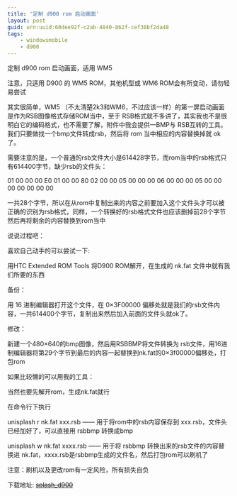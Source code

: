 ```yaml
---
title: '定制 d900 rom 启动画面'
layout: post
guid: urn:uuid:60dee92f-c2ab-4840-862f-cef38bf2da48
tags:
    - windowsmobile
    - d900
---
```


定制 d900 rom 启动画面，适用 WM5

注意，只适用 D900 的 WM5 ROM，其他机型或 WM6 ROM会有所变动，请勿轻易尝试

其实很简单，WM5 （不太清楚2k3和WM6，不过应该一样）的第一屏启动画面是作为RSB图像格式存储ROM当中，至于 RSB格式就不多讲了，其实我也不是很明白它的编码格式，也不需要了解，附件中我会提供一BMP与 RSB互转的工具。我们只要做找一个bmp文件转成rsb，然后将 rom 当中相应的内容替换掉就 ok 了。

需要注意的是，一个普通的rsb文件大小是614428字节，而rom当中的rsb格式只有614400字节，缺少rsb的文件头：

01 00 00 00 E0 01 00 00 80 02 00 00 05 00 00 00 06 00 00 00 05 00 00 00 00 00 00 00

一共28个字节，所以在从rom中复制出来的内容之前要加入这个文件头才可以被正确的识别为rsb格式，同样，一个转换好的rsb格式文件也应该删掉前28个字节然后再将剩余的内容替换到rom当中

说说过程吧：

喜欢自己动手的可以尝试一下:

用HTC Extended ROM Tools 将D900 ROM解开，在生成的 nk.fat 文件中就有我们所要的东西

备份：

用 16 进制编辑器打开这个文件，在 0&#215;3F00000 偏移处就是我们的rsb文件内容，一共614400个字节，复制出来然后加入前面的文件头就ok了。

修改：

新建一个480&#215;640的bmp图像，然后用RSBBMP将文件转换为 rsb文件，用16进制编辑器将第29个字节到最后的内容一起替换到nk.fat的0&#215;3f00000偏移处，打包rom

如果比较懒的可以用我的工具：

当然也要先解开rom，生成nk.fat就行

在命令行下执行

unisplash r nk.fat xxx.rsb &#8212;&#8212; 用于将rom中的rsb内容保存到 xxx.rsb，文件头已经加好了，可以直接用 rsbbmp 转换成bmp

unisplash w nk.fat xxxx.rsb &#8212;&#8212; 用于将 rsbbmp 转换出来的rsb文件的内容替换进 nk.fat，xxxx.rsb是rsbbmp生成的文件名，然后打包rom可以刷机了

注意：刷机以及更改rom有一定风险，所有损失自负

下载地址: <del><a href="/media/downloads/splash_d900.zip">splash_d900</a></del>

